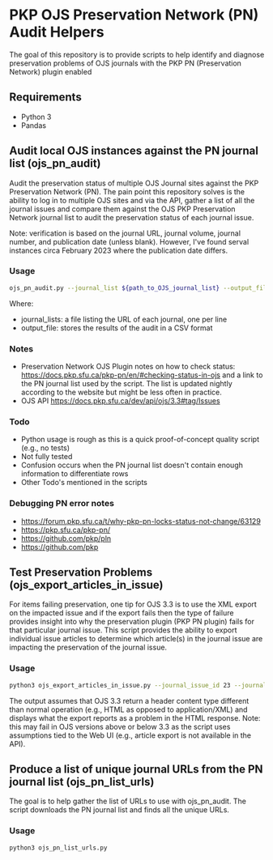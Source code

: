 # PKP OJS Preservation Network (PN) Audit Helpers

The goal of this repository is to provide scripts to help identify and diagnose preservation problems of OJS journals with the PKP PN (Preservation Network) plugin enabled

## Requirements

* Python 3
* Pandas

## Audit local OJS instances against the PN journal list (ojs_pn_audit)

Audit the preservation status of multiple OJS Journal sites against the PKP Preservation Network (PN). The pain point this repository solves is the ability to log in to multiple OJS sites and via the API, gather a list of all the journal issues and compare them against the OJS PKP Preservation Network journal list to audit the preservation status of each journal issue.

Note: verification is based on the journal URL, journal volume, journal number, and publication date (unless blank). However, I've found serval instances circa February 2023 where the publication date differs.

### Usage

``` bash
ojs_pn_audit.py --journal_list ${path_to_OJS_journal_list} --output_file data/pn_audit_`date +"%Y-%m-%d"`.csv
```

Where:

* journal_lists: a file listing the URL of each journal, one per line
* output_file: stores the results of the audit in a CSV format

### Notes

* Preservation Network OJS Plugin notes on how to check status: <https://docs.pkp.sfu.ca/pkp-pn/en/#checking-status-in-ojs> and a link to the PN journal list used by the script. The list is updated nightly according to the website but might be less often in practice.
* OJS API <https://docs.pkp.sfu.ca/dev/api/ojs/3.3#tag/Issues>

### Todo

* Python usage is rough as this is a quick proof-of-concept quality script (e.g., no tests)
* Not fully tested
* Confusion occurs when the PN journal list doesn't contain enough information to differentiate rows
* Other Todo's mentioned in the scripts

### Debugging PN error notes

* https://forum.pkp.sfu.ca/t/why-pkp-pn-locks-status-not-change/63129
* https://pkp.sfu.ca/pkp-pn/
* https://github.com/pkp/pln
* https://github.com/pkp

## Test Preservation Problems (ojs_export_articles_in_issue)

For items failing preservation, one tip for OJS 3.3 is to use the XML export on the impacted issue and if the export fails then the type of failure provides insight into why the preservation plugin (PKP PN plugin) fails for that particular journal issue. This script provides the ability to export individual issue articles to determine which article(s) in the journal issue are impacting the preservation of the journal issue.

### Usage

```bash
python3 ojs_export_articles_in_issue.py --journal_issue_id 23 --journal_url https://demo.publicknowledgeproject.org/ojs3/testdrive/index.php/testdrive-journal/
```

The output assumes that OJS 3.3 return a header content type different than normal operation (e.g., HTML as opposed to application/XML) and displays what the export reports as a problem in the HTML response. Note: this may fail in OJS versions above or below 3.3 as the script uses assumptions tied to the Web UI (e.g., article export is not available in the API).

## Produce a list of unique journal URLs from the PN journal list (ojs_pn_list_urls)

The goal is to help gather the list of URLs to use with ojs_pn_audit. The script downloads the PN journal list and finds all the unique URLs.

### Usage

``` bash
python3 ojs_pn_list_urls.py
```
